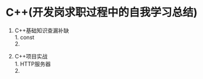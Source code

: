 # C++(开发岗求职过程中的自我学习总结)
  1. C++基础知识查漏补缺  
    1. const  
    2. 
  
  3. C++项目实战  
    1. HTTP服务器  
    2.  



